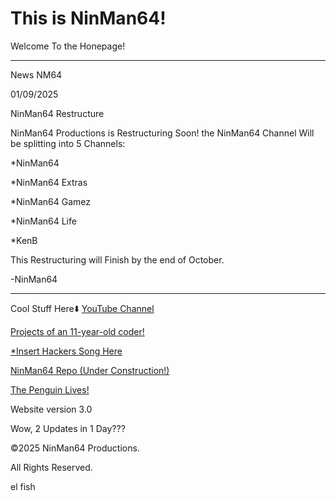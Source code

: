 # This is NinMan64!
Welcome To the Honepage!
___________________________________________
News NM64

01/09/2025

NinMan64 Restructure

NinMan64 Productions is Restructuring Soon!
the NinMan64 Channel Will be splitting into
5 Channels:

*NinMan64

*NinMan64 Extras

*NinMan64 Gamez

*NinMan64 Life

*KenB

This Restructuring will Finish by the
end of October.

-NinMan64
___________________________________________
Cool Stuff Here⬇️
[YouTube Channel](https://youtube.com/@nm64-1/ "Warning: Tech Overload.")

[Projects of an 11-year-old coder!](https://github.com/NinMan64/ "mmmmm, code.")

[*Insert Hackers Song Here](https://github.com/NinMan64/Ubuntermux-installer/ "WHAT HAVE YOU DONE TO MY FREAKING PHONE")

[NinMan64 Repo (Under Construction!)](http://ninman64.github.io/repo/ "Beware of the Mole.")

[The Penguin Lives!](http://ninman64.github.io/Linux/ "uhahAHAHAHuhuh")


Website version 3.0


Wow, 2 Updates in 1 Day???


©2025 NinMan64 Productions.

All Rights Reserved.

el fish

